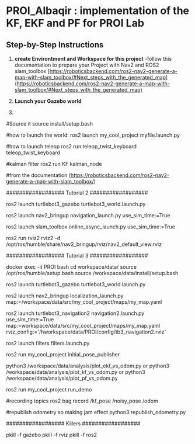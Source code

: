 # PROI_Albaqir : implementation of the KF, EKF and PF for PROI Lab

## **Step-by-Step Instructions**

1. **create Environtment and Workspace for this project**
   -follow this documentation to prepare your Project with Nav2 and ROS2 slam_toolbox
     [https://roboticsbackend.com/ros2-nav2-generate-a-map-with-slam_toolbox/#Next_steps_with_the_generated_map](https://roboticsbackend.com/ros2-nav2-generate-a-map-with-slam_toolbox/#Next_steps_with_the_generated_map)

2. **Launch your Gazebo world**
  
3. 







#Source it
source install/setup.bash

#how to launch the world:
ros2 launch my_cool_project myfile.launch.py

#how to launch teleop
ros2 run teleop_twist_keyboard teleop_twist_keyboard

#kalman filter
ros2 run KF kalman_node


#from the documentation (https://roboticsbackend.com/ros2-nav2-generate-a-map-with-slam_toolbox/)



################## Tutorial 2 ##################

ros2 launch turtlebot3_gazebo turtlebot3_world.launch.py

ros2 launch nav2_bringup navigation_launch.py use_sim_time:=True

ros2 launch slam_toolbox online_async_launch.py use_sim_time:=True

ros2 run rviz2 rviz2 -d /opt/ros/humble/share/nav2_bringup/rviz/nav2_default_view.rviz


################## Tutorial 3 ##################

docker exec -it PROI bash
cd workspace/data/
source /opt/ros/humble/setup.bash
source /workspace/data/install/setup.bash


ros2 launch turtlebot3_gazebo turtlebot3_world.launch.py

ros2 launch nav2_bringup localization_launch.py map:=/workspace/data/src/my_cool_project/maps/my_map.yaml

ros2 launch turtlebot3_navigation2 navigation2.launch.py use_sim_time:=True map:=workspace/data/src/my_cool_project/maps/my_map.yaml rviz_config:='/hworkspace/data/PROI/config/tb3_navigation2.rviz'


ros2 launch filters filters.launch.py

ros2 run my_cool_project initial_pose_publisher

python3 /workspace/data/analysis/plot_ekf_vs_odom.py
or
python3 /workspace/data/analysis/plot_kf_vs_odom.py
or
python3 /workspace/data/analysis/plot_pf_vs_odom.py



ros2 run my_cool_project run_demo



#recording topics
ros2 bag record /kf_pose /noisy_pose /odom

#republish odometry so making jam effect
python3 republish_odometry.py


################## Killers ##################

pkill -f gazebo
pkill -f rviz
pkill -f ros2
